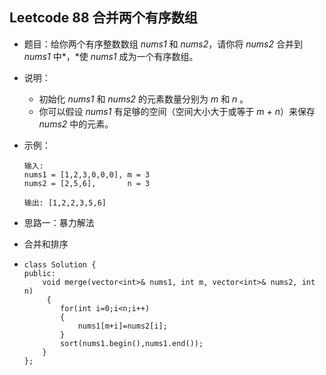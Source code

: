 ## Leetcode 88 合并两个有序数组

- 题目：给你两个有序整数数组 *nums1* 和 *nums2*，请你将 *nums2* 合并到 *nums1* 中*，*使 *nums1* 成为一个有序数组。

- 说明：

  - 初始化 *nums1* 和 *nums2* 的元素数量分别为 *m* 和 *n* 。
  - 你可以假设 *nums1* 有足够的空间（空间大小大于或等于 *m + n*）来保存 *nums2* 中的元素。

- 示例：

  ```
  输入:
  nums1 = [1,2,3,0,0,0], m = 3
  nums2 = [2,5,6],       n = 3
  
  输出: [1,2,2,3,5,6]
  ```

- 思路一：暴力解法

- 合并和排序

- ```
  class Solution {
  public:
      void merge(vector<int>& nums1, int m, vector<int>& nums2, int n)
       {
          for(int i=0;i<n;i++)
          {
              nums1[m+i]=nums2[i];
          }
          sort(nums1.begin(),nums1.end());
      }
  };
  ```

  